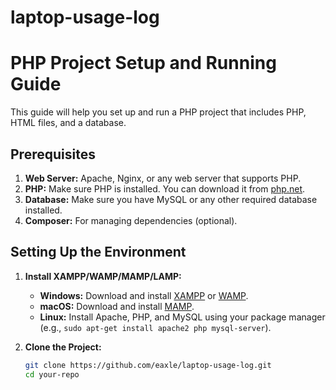 # laptop-usage-log
# PHP Project Setup and Running Guide

This guide will help you set up and run a PHP project that includes PHP, HTML files, and a database.

## Prerequisites

1. **Web Server:** Apache, Nginx, or any web server that supports PHP.
2. **PHP:** Make sure PHP is installed. You can download it from [php.net](https://www.php.net/downloads).
3. **Database:** Make sure you have MySQL or any other required database installed.
4. **Composer:** For managing dependencies (optional).

## Setting Up the Environment

1. **Install XAMPP/WAMP/MAMP/LAMP:**
   - **Windows:** Download and install [XAMPP](https://www.apachefriends.org/index.html) or [WAMP](http://www.wampserver.com/en/).
   - **macOS:** Download and install [MAMP](https://www.mamp.info/en/).
   - **Linux:** Install Apache, PHP, and MySQL using your package manager (e.g., `sudo apt-get install apache2 php mysql-server`).

2. **Clone the Project:**
   ```sh
   git clone https://github.com/eaxle/laptop-usage-log.git
   cd your-repo
